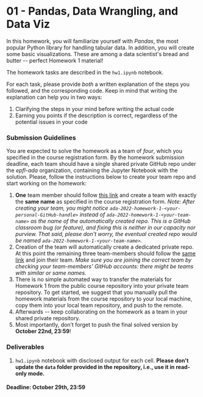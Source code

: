 # 01 - Pandas, Data Wrangling, and Data Viz

In this homework, you will familiarize yourself with *Pandas*, the most popular Python library for handling tabular data. In addition, you will create some basic visualizations. These are among a data scientist's bread and butter -- perfect Homework 1 material!

The homework tasks are described in the `hw1.ipynb` notebook.

For each task, please provide *both* a written explanation of the steps you followed, and the corresponding code. 
Keep in mind that writing the explanation can help you in two ways:
1. Clarifying the steps in your mind before writing the actual code
2. Earning you points if the description is correct, regardless of the potential issues in your code

### Submission Guidelines

You are expected to solve the homework as a team of *four*, which you specified in the course registration form. By the homework submission deadline, each team should have a single shared private GitHub repo under the *epfl-ada* organization, containing the Jupyter Notebook with the solution. Please, follow the instructions below to create your team repo and start working on the homework:
1. **One** team member should follow [this link](https://classroom.github.com/a/L2YGynU7) and create a team with exactly the **same name** as specified in the course registration form. *Note: After creating your team, you might notice `ada-2022-homework-1-<your-personal-GitHub-handle>` instead of `ada-2022-homework-1-<your-team-name>` as the name of the automatically created repo. This is a GitHub classroom bug (or feature), and fixing this is neither in our capacity nor purview. That said, please don't worry, the eventual created repo would be named `ada-2022-homework-1-<your-team-name>`.*
2. Creation of the team will automatically create a dedicated private repo. At this point the remaining three team-members should follow the [same link](https://classroom.github.com/a/KDhOxtiq) and join their team. *Make sure you are joining the correct team by checking your team-members' GitHub accounts: there might be teams with similar or same names.*
3. There is no simple automated way to transfer the materials for Homework 1 from the public course repository into your private team repository. To get started, we suggest that you manually pull the homework materials from the course repository to your local machine, copy them into your local team repository, and push to the remote.
4. Afterwards -- keep collaborating on the homework as a team in your shared private repository.
5. Most importantly, don’t forget to push the final solved version by **October 22nd, 23:59**!

### Deliverables
1. `hw1.ipynb` notebook with disclosed output for each cell. **Please don't update the `data` folder provided in the repository, i.e., use it in read-only mode.**

#### Deadline: October 29th, 23:59
